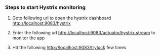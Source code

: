 ### Steps to start Hystrix monitoring


1. Goto following url to open the hystrix dashboard
[http://localhost:9083/hystrix](http://localhost:9083/hystrix)

2. Enter the following url
[http://localhost:9083/actuator/hystrix.stream](http://localhost:9083/actuator/hystrix.stream) to monitor the app

3. Hit the following [http://localhost:9083/tryluck](http://localhost:9083/tryluck) few times